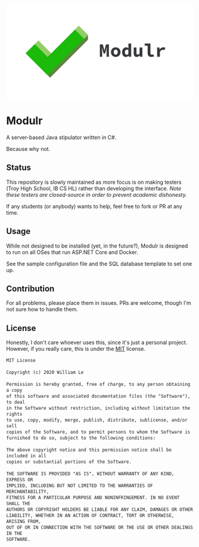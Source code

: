 ﻿[![Modulr Logo](StaticViews/img/paneltransparent.png)](https://modulr.williamle.com)
# Modulr
A server-based Java stipulator written in C#.

Because why not.

## Status
This repository is slowly maintained as more focus is on making testers (Troy High School, IB CS HL) rather than developing the interface. *Note these testers are closed-source in order to prevent academic dishonesty.*

If any students (or anybody) wants to help, feel free to fork or PR at any time.

## Usage
While not designed to be installed (yet, in the future?), Modulr is designed to run on all OSes that run ASP.NET Core and Docker.

See the sample configuration file and the SQL database template to set one up.

## Contribution
For all problems, please place them in issues. PRs are welcome, though I'm not sure how to handle them.

## License
Honestly, I don't care whoever uses this, since it's just a personal project. However, if you really care, this is under the [MIT](https://choosealicense.com/licenses/mit/) license.

```
MIT License

Copyright (c) 2020 William Le

Permission is hereby granted, free of charge, to any person obtaining a copy
of this software and associated documentation files (the "Software"), to deal
in the Software without restriction, including without limitation the rights
to use, copy, modify, merge, publish, distribute, sublicense, and/or sell
copies of the Software, and to permit persons to whom the Software is
furnished to do so, subject to the following conditions:

The above copyright notice and this permission notice shall be included in all
copies or substantial portions of the Software.

THE SOFTWARE IS PROVIDED "AS IS", WITHOUT WARRANTY OF ANY KIND, EXPRESS OR
IMPLIED, INCLUDING BUT NOT LIMITED TO THE WARRANTIES OF MERCHANTABILITY,
FITNESS FOR A PARTICULAR PURPOSE AND NONINFRINGEMENT. IN NO EVENT SHALL THE
AUTHORS OR COPYRIGHT HOLDERS BE LIABLE FOR ANY CLAIM, DAMAGES OR OTHER
LIABILITY, WHETHER IN AN ACTION OF CONTRACT, TORT OR OTHERWISE, ARISING FROM,
OUT OF OR IN CONNECTION WITH THE SOFTWARE OR THE USE OR OTHER DEALINGS IN THE
SOFTWARE.
```
